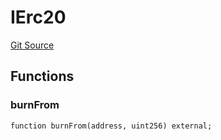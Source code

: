 # IErc20
[Git Source](https://github.com/unioncredit/union-referral/blob/9b7aa18150da0b45f31e8d5f9fe2f6615f17c4a9/src/mocks/UserManagerMock.sol)


## Functions
### burnFrom


```solidity
function burnFrom(address, uint256) external;
```

